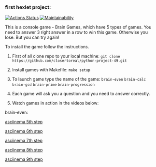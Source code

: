 ### first hexlet project:
[![Actions Status](https://github.com/closertoreal/python-project-49/actions/workflows/hexlet-check.yml/badge.svg)](https://github.com/closertoreal/python-project-49/actions) [![Maintainability](https://api.codeclimate.com/v1/badges/a6cc2edafa0b4c95cb10/maintainability)](https://codeclimate.com/github/closertoreal/python-project-49/maintainability)

This is a console game - Brain Games, which have 5 types of games. 
You need to answer 3 right answer in a row to win this game. 
Otherwise you lose. But you can try again!

To install the game follow the instructions. 

1. First of all clone repo to your local machine:
`git clone https://github.com/closertoreal/python-project-49.git`

2. Install games with Makefile:
`make setup`

3. To launch game type the name of the game:
`brain-even`
`brain-calc`
`brain-gcd`
`brain-prime`
`brain-progression`

4. Each game will ask you a question and you need to answer correctly. 

5. Watch games in action in the videos below:

brain-even:
<script src="https://asciinema.org/a/fXq8l0d6txMCIJf9Iq1t2O1d6.js" id="asciicast-fXq8l0d6txMCIJf9Iq1t2O1d6" async="true"></script>

[asciinema 5th step](https://asciinema.org/a/OS6uT7xbTTRs4ak5CLlbK8HdV)

[asciinema 6th step](https://asciinema.org/a/dE7Ek4YyxutpnMmd8wOhFAGGP)

[asciinema 7th step](https://asciinema.org/a/8UinL7sEUbIhdKugrX9UADxhI)

[asciinema 8th step](https://asciinema.org/a/LBgH7SnnJpLx2kheuVuuf4gM0)

[asciinema 9th step](https://asciinema.org/a/4EnO2ICaAaOndmfyLUTQUSoi0)
